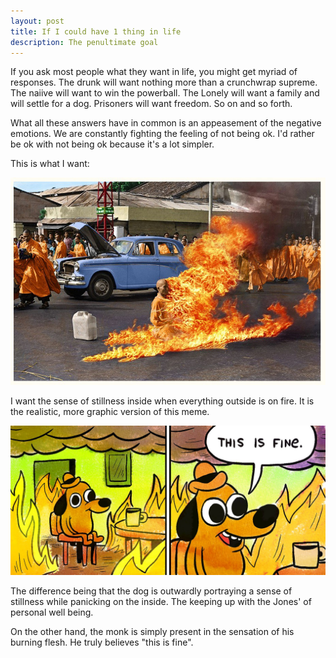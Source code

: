 ```yaml
---
layout: post
title: If I could have 1 thing in life
description: The penultimate goal
---
```


If you ask most people what they want in life, you might get myriad of responses. The drunk will want nothing more than a crunchwrap supreme. The naiive will want to win the powerball. The Lonely will want a family and will settle for a dog. Prisoners will want freedom. So on and so forth. 

What all these answers have in common is an appeasement of the negative emotions. We are constantly fighting the feeling of not being ok. I'd rather be ok with not being ok because it's a lot simpler.  

This is what I want:

![burning monk](../assets/images/burning-monk.jpg)

I want the sense of stillness inside when everything outside is on fire. It is the realistic, more graphic version of this meme. 

![This is fine](../assets/images/this-is-fine.jpeg)

The difference being that the dog is outwardly portraying a sense of stillness while panicking on the inside. The keeping up with the Jones' of personal well being. 

On the other hand, the monk is simply present in the sensation of his burning flesh. He truly believes "this is fine". 

